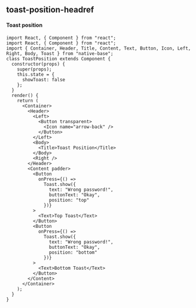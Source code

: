 ## toast-position-headref
#### Toast position

<pre class="line-numbers"><code class="language-jsx">import React, { Component } from "react";
import React, { Component } from "react";
import { Container, Header, Title, Content, Text, Button, Icon, Left, Right, Body, Toast } from "native-base";
class ToastPosition extends Component {
  constructor(props) {
    super(props);
    this.state = {
      showToast: false
    };
  }
  render() {
    return (
      &lt;Container>
        &lt;Header>
          &lt;Left>
            &lt;Button transparent>
              &lt;Icon name="arrow-back" />
            &lt;/Button>
          &lt;/Left>
          &lt;Body>
            &lt;Title>Toast Position&lt;/Title>
          &lt;/Body>
          &lt;Right />
        &lt;/Header>
        &lt;Content padder>
          &lt;Button
            onPress={() =>
              Toast.show({
                text: "Wrong password!",
                buttonText: "Okay",
                position: "top"
              })}
          >
            &lt;Text>Top Toast&lt;/Text>
          &lt;/Button>
          &lt;Button
            onPress={() =>
              Toast.show({
                text: "Wrong password!",
                buttonText: "Okay",
                position: "bottom"
              })}
          >
            &lt;Text>Bottom Toast&lt;/Text>
          &lt;/Button>
        &lt;/Content>
      &lt;/Container>
    );
  }
}</code></pre><br />
